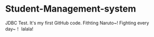 # Student-Management-system
JDBC Test.
It's my first GitHub code.
Fithting Naruto~!
Fighting every day~！
lalala!
